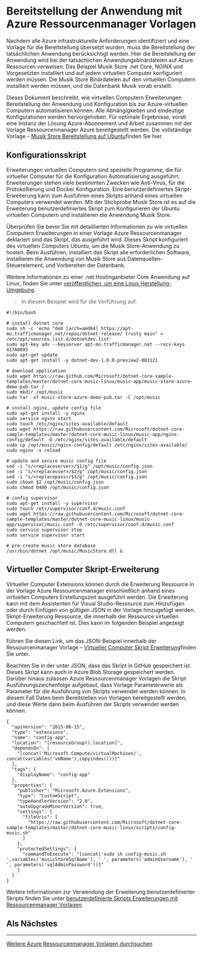<properties
   pageTitle="Automatisierung der Bereitstellung der Anwendung mit virtuellen Computern Erweiterungen | Microsoft Azure"
   description="Azure-virtuellen Computern DotNet Core Lernprogramm"
   services="virtual-machines-linux"
   documentationCenter="virtual-machines"
   authors="neilpeterson"
   manager="timlt"
   editor="tysonn"
   tags="azure-service-management"/>

<tags
   ms.service="virtual-machines-linux"
   ms.devlang="na"
   ms.topic="article"
   ms.tgt_pltfrm="vm-linux"
   ms.workload="infrastructure"
   ms.date="09/21/2016"
   ms.author="nepeters"/>

# <a name="application-deployment-with-azure-resource-manager-templates"></a>Bereitstellung der Anwendung mit Azure Ressourcenmanager Vorlagen

Nachdem alle Azure infrastrukturelle Anforderungen identifiziert und eine Vorlage für die Bereitstellung übersetzt wurden, muss die Bereitstellung der tatsächlichen Anwendung berücksichtigt werden. Hier die Bereitstellung der Anwendung wird bei der tatsächlichen Anwendungsbinärdateien auf Azure Ressourcen verweisen. Das Beispiel Musik Store .net Core, NGINX und Vorgesetzten installiert und auf jedem virtuellen Computer konfiguriert werden müssen. Die Musik Store Binärdateien auf den virtuellen Computern installiert werden müssen, und die Datenbank Musik vorab erstellt.

Dieses Dokument beschreibt, wie virtuellen Computern Erweiterungen Bereitstellung der Anwendung und Konfiguration bis zur Azure-virtuellen Computern automatisieren können. Alle Abhängigkeiten und eindeutige Konfigurationen werden hervorgehoben. Für optimale Ergebnisse, vorab eine Instanz der Lösung Azure-Abonnement und Arbeit zusammen mit der Vorlage Ressourcenmanager Azure bereitgestellt werden. Die vollständige Vorlage – [Musik Store Bereitstellung auf Ubuntu](https://github.com/Microsoft/dotnet-core-sample-templates/tree/master/dotnet-core-music-linux)finden Sie hier.

## <a name="configuration-script"></a>Konfigurationsskript

Erweiterungen virtuellen Computern sind spezielle Programme, die für virtueller Computer für die Konfiguration Automatisierung ausgeführt. Erweiterungen stehen viele bestimmten Zwecken wie Anti-Virus, für die Protokollierung und Docker Konfiguration. Eine benutzerdefiniertes Skript-Erweiterung kann zum Ausführen eines Skripts anhand eines virtuellen Computers verwendet werden. Mit der Stichprobe Musik Store ist es auf die Erweiterung benutzerdefiniertes Skript zum Konfigurieren der Ubuntu virtuellen Computern und installieren die Anwendung Musik Store.

Überprüfen Sie bevor Sie mit detaillierten Informationen zu wie virtuellen Computern Erweiterungen in einer Vorlage Azure Ressourcenmanager deklariert sind das Skript, das ausgeführt wird. Dieses Skript konfiguriert des virtuellen Computers Ubuntu, um die Musik Store-Anwendung zu hosten. Beim Ausführen, installiert das Skript alle erforderlichen Software, installieren die Anwendung von Musik Store aus Datenquellen-Steuerelement, und Vorbereiten der Datenbank. 

Weitere Informationen zu einer .net Hostinganbieter Core Anwendung auf Linux, finden Sie unter [veröffentlichen, um eine Linux Herstellung-Umgebung](https://docs.asp.net/en/latest/publishing/linuxproduction.html). 

> In diesem Beispiel wird für die Vorführung auf.

```none
#!/bin/bash

# install dotnet core
sudo sh -c 'echo "deb [arch=amd64] https://apt-mo.trafficmanager.net/repos/dotnet-release/ trusty main" > /etc/apt/sources.list.d/dotnetdev.list'
sudo apt-key adv --keyserver apt-mo.trafficmanager.net --recv-keys 417A0893
sudo apt-get update
sudo apt-get install -y dotnet-dev-1.0.0-preview2-003121

# download application
sudo wget https://raw.github.com/Microsoft/dotnet-core-sample-templates/master/dotnet-core-music-linux/music-app/music-store-azure-demo-pub.tar /
sudo mkdir /opt/music
sudo tar -xf music-store-azure-demo-pub.tar -C /opt/music

# install nginx, update config file
sudo apt-get install -y nginx
sudo service nginx start
sudo touch /etc/nginx/sites-available/default
sudo wget https://raw.githubusercontent.com/Microsoft/dotnet-core-sample-templates/master/dotnet-core-music-linux/music-app/nginx-config/default -O /etc/nginx/sites-available/default
sudo cp /opt/music/nginx-config/default /etc/nginx/sites-available/
sudo nginx -s reload

# update and secure music config file
sed -i "s/<replaceserver>/$1/g" /opt/music/config.json
sed -i "s/<replaceuser>/$2/g" /opt/music/config.json
sed -i "s/<replacepass>/$3/g" /opt/music/config.json
sudo chown $2 /opt/music/config.json
sudo chmod 0400 /opt/music/config.json

# config supervisor
sudo apt-get install -y supervisor
sudo touch /etc/supervisor/conf.d/music.conf
sudo wget https://raw.githubusercontent.com/Microsoft/dotnet-core-sample-templates/master/dotnet-core-music-linux/music-app/supervisor/music.conf -O /etc/supervisor/conf.d/music.conf
sudo service supervisor stop
sudo service supervisor start

# pre-create music store database
/usr/bin/dotnet /opt/music/MusicStore.dll &
```

## <a name="vm-script-extension"></a>Virtueller Computer Skript-Erweiterung

Virtueller Computer Extensions können durch die Erweiterung Ressource in der Vorlage Azure Ressourcenmanager einschließlich anhand eines virtuellen Computers Erstellungszeit ausgeführt werden. Die Erweiterung kann mit dem Assistenten für Visual Studio-Ressource zum Hinzufügen oder durch Einfügen von gültigen JSON in der Vorlage hinzugefügt werden. Skript-Erweiterung Ressource, die innerhalb der Ressource virtuellen Computern geschachtelt ist. Dies kann im folgenden Beispiel angezeigt werden.

Führen Sie diesen Link, um das JSON-Beispiel innerhalb der Ressourcenmanager Vorlage – [Virtueller Computer Skript Erweiterung](https://github.com/Microsoft/dotnet-core-sample-templates/blob/master/dotnet-core-music-linux/azuredeploy.json#L359)finden Sie unter. 

Beachten Sie in der unter JSON, dass das Skript in GitHub gespeichert ist. Dieses Skript kann auch in Azure Blob Storage gespeichert werden. Darüber hinaus zulassen Azure Ressourcenmanager Vorlagen die Skript Ausführungszeichenfolge aufgebaut, dass Vorlage Parameterwerte als Parameter für die Ausführung von Skripts verwendet werden können. In diesem Fall Daten beim Bereitstellen von Vorlagen bereitgestellt werden, und diese Werte dann beim Ausführen der Skripts verwendet werden können.

```none
{
  "apiVersion": "2015-06-15",
  "type": "extensions",
  "name": "config-app",
  "location": "[resourceGroup().location]",
  "dependsOn": [
    "[concat('Microsoft.Compute/virtualMachines/', concat(variables('vmName'),copyindex()))]"
  ],
  "tags": {
    "displayName": "config-app"
  },
  "properties": {
    "publisher": "Microsoft.Azure.Extensions",
    "type": "CustomScript",
    "typeHandlerVersion": "2.0",
    "autoUpgradeMinorVersion": true,
    "settings": {
      "fileUris": [
        "https://raw.githubusercontent.com/Microsoft/dotnet-core-sample-templates/master/dotnet-core-music-linux/scripts/config-music.sh"
      ]
    },
    "protectedSettings": {
      "commandToExecute": "[concat('sudo sh config-music.sh ',variables('musicStoreSqlName'), ' ', parameters('adminUsername'), ' ', parameters('sqlAdminPassword'))]"
    }
  }
}
```

Weitere Informationen zur Verwendung der Erweiterung benutzerdefinierter Skripts finden Sie unter [benutzerdefinierte Skripts Erweiterungen mit Ressourcenmanager Vorlagen](./virtual-machines-linux-extensions-customscript.md).

## <a name="next-step"></a>Als Nächstes

<hr>

[Weitere Azure Ressourcenmanager Vorlagen durchsuchen](https://github.com/Azure/azure-quickstart-templates)
